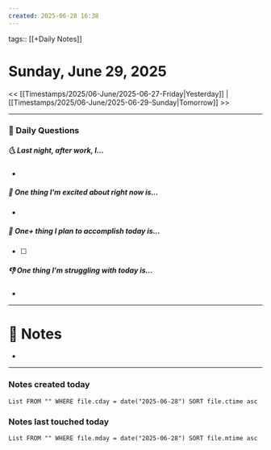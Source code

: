 ```yaml
---
created: 2025-06-28 16:38
---
```

tags:: [[+Daily Notes]]

# Sunday, June 29, 2025

<< [[Timestamps/2025/06-June/2025-06-27-Friday|Yesterday]] | [[Timestamps/2025/06-June/2025-06-29-Sunday|Tomorrow]] >>

---
### 📅 Daily Questions
##### 🌜 Last night, after work, I...
- 

##### 🙌 One thing I'm excited about right now is...
- 

##### 🚀 One+ thing I plan to accomplish today is...
- [ ] 

##### 👎 One thing I'm struggling with today is...
- 

---
# 📝 Notes
- 

---
### Notes created today
```dataview
List FROM "" WHERE file.cday = date("2025-06-28") SORT file.ctime asc
```

### Notes last touched today
```dataview
List FROM "" WHERE file.mday = date("2025-06-28") SORT file.mtime asc
```
